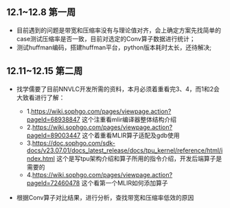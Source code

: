 ## 12.1~12.8 第一周
- 目前遇到的问题是带宽和压缩率没有与理论值对齐，会上确定方案先找简单的case测试压缩率是否一致，目前对选定的Conv算子数据进行统计；
- 测试huffman编码，搭建huffman平台，python版本耗时太长，还待解决;

## 12.11~12.15 第二周
- 找学儒要了目前NNVLC开发所需的资料，本月必须着重看完3、4，而1和2会大致看进行了解：
  - 1.https://wiki.sophgo.com/pages/viewpage.action?pageId=68938847  这个注重看mlir编译器整体结构介绍
  - 2.https://wiki.sophgo.com/pages/viewpage.action?pageId=89003447 这个着重看MLIR算子适配及gdb使用
  - 3.https://doc.sophgo.com/sdk-docs/v23.07.01/docs_latest_release/docs/tpu_kernel/reference/html/index.html 这个是写tpu架构介绍和算子所用的指令介绍，开发后端算子是需要的
  - 4.https://wiki.sophgo.com/pages/viewpage.action?pageId=72460478 这个看第一个MLIR如何添加算子

- 根据Conv算子对比结果，进行分析，查找带宽和压缩率低效的原因
